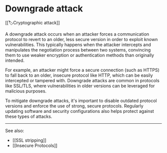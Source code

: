 
# Downgrade attack

[[🏷️Cryptographic attack]]

A downgrade attack occurs when an attacker forces a communication protocol to revert to an older, less secure version in order to exploit known vulnerabilities. This typically happens when the attacker intercepts and manipulates the negotiation process between two systems, convincing them to use weaker encryption or authentication methods than originally intended.

For example, an attacker might force a secure connection (such as HTTPS) to fall back to an older, insecure protocol like HTTP, which can be easily intercepted or tampered with. Downgrade attacks are common in protocols like SSL/TLS, where vulnerabilities in older versions can be leveraged for malicious purposes.

To mitigate downgrade attacks, it's important to disable outdated protocol versions and enforce the use of strong, secure protocols. Regularly updating software and security configurations also helps protect against these types of attacks.

---

See also:

- [[SSL stripping]]
- [[Insecure Protocols]]